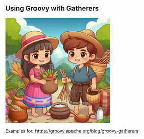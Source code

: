 ## Using Groovy with Gatherers

![Gatherers - produced by Dall-E 3](./img/gatherers.png)

Examples for:
https://groovy.apache.org/blog/groovy-gatherers
